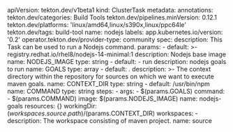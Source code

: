 apiVersion: tekton.dev/v1beta1
kind: ClusterTask
metadata:
  annotations:
    tekton.dev/categories: Build Tools
    tekton.dev/pipelines.minVersion: 0.12.1
    tekton.dev/platforms: 'linux/amd64,linux/s390x,linux/ppc64le'
    tekton.dev/tags: build-tool
  name: nodejs
  labels:
    app.kubernetes.io/version: '0.2'
    operator.tekton.dev/provider-type: community
spec:
  description: This Task can be used to run a Nodejs command.
  params:
    - default: >-
        registry.redhat.io/rhel8/nodejs-14-minimal:1
      description: Nodejs base image
      name: NODEJS_IMAGE
      type: string
    - default:
        - run
      description: nodejs goals to run
      name: GOALS
      type: array
    - default: .
      description: >-
        The context directory within the repository for sources on which we want
        to execute maven goals.
      name: CONTEXT_DIR
      type: string
    - default: /usr/bin/npm
      name: COMMAND
      type: string
  steps:
    - args:
        - $(params.GOALS)
      command:
        - $(params.COMMAND)
      image: $(params.NODEJS_IMAGE)
      name: nodejs-goals
      resources: {}
      workingDir: $(workspaces.source.path)/$(params.CONTEXT_DIR)
  workspaces:
    - description: The workspace consisting of maven project.
      name: source
